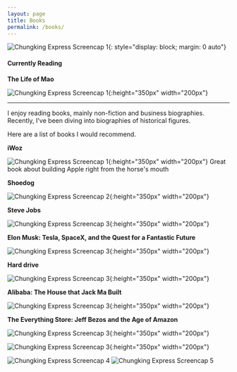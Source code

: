 ```yaml
---
layout: page
title: Books
permalink: /books/
---
```


 ![Chungking Express Screencap 1]({{site.baseurl}}/assets/bookcovers/booknewyorker.jpg){: style="display: block; margin: 0 auto"}



#### **Currently Reading** 

**The Life of Mao**

![Chungking Express Screencap 1]({{site.baseurl}}/assets/bookcovers/mao.jpg){:height="350px" width="200px"}

------



I enjoy reading books, mainly non-fiction and business biographies. Recently, I've been diving into biographies of historical figures. 

Here are a list of books I would recommend.

 **iWoz**

![Chungking Express Screencap 1]({{site.baseurl}}/assets/bookcovers/iwoz.jpg){:height="350px" width="200px"}        Great book about building Apple right from the horse's mouth

**Shoedog**

![Chungking Express Screencap 2]({{site.baseurl}}/assets/bookcovers/shoedog.jpg){:height="350px" width="200px"}

**Steve Jobs**

![Chungking Express Screencap 3]({{site.baseurl}}/assets/bookcovers/steve.jpg){:height="350px" width="200px"}

**Elon Musk: Tesla, SpaceX, and the Quest for a Fantastic Future**

![Chungking Express Screencap 3]({{site.baseurl}}/assets/bookcovers/elon.jpg){:height="350px" width="200px"}

**Hard drive**

![Chungking Express Screencap 3]({{site.baseurl}}/assets/bookcovers/bill.jpg){:height="350px" width="200px"}

**Alibaba: The House that Jack Ma Built**

![Chungking Express Screencap 3]({{site.baseurl}}/assets/bookcovers/ali.jpg){:height="350px" width="200px"}

**The Everything Store: Jeff Bezos and the Age of Amazon**

![Chungking Express Screencap 3]({{site.baseurl}}/assets/bookcovers/jeff.jpg){:height="350px" width="200px"}



![Chungking Express Screencap 3]({{site.baseurl}}/assets/bookcovers/mark.jpg){:height="350px" width="200px"}

![Chungking Express Screencap 4]({{site.baseurl}}/assets/images/sample_portfolio/4.jpg)
![Chungking Express Screencap 5]({{site.baseurl}}/assets/images/sample_portfolio/5.jpg)
